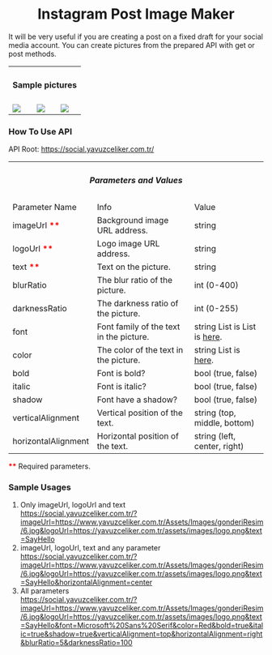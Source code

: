 <center><h1>Instagram Post Image Maker</h1></center>
It will be very useful if you are creating a post on a fixed draft for your social media account. 
<meta name='keywords' content='Social API, Github Social Media, Instagram, Twitter, API, Sosyal Medya API, Sosyal, Post Image Maker, Instagram POST'>
You can create pictures from the prepared API with get or post methods.
<!--
  Title: Social Media Post Image Maker
  Description: Create fast and automatic social media post image.
  Author: yavuzceliker
  -->
<table>
<tr>
<th colspan="3"><h4><center>Sample pictures</center></h4></th>
</tr>
<tr>
<td><img src="https://social.yavuzceliker.com.tr/withnetworkimage?imageUrl=https://i.pinimg.com/originals/69/a4/2f/69a42ff7408eeb9d1d501640fc592785.jpg&logoUrl=https://converter.yavuzceliker.com.tr/Assets/Images/logo.png&blurRatio=7&darknessRatio=23&text=Social%20Media%20Post%20Image%20Creator&font=MV%20Boli&color=skyblue&bold=true&italic=false&shadow=true&verticalAlignment=Middle&horizontalAlignment=Center" ></td>
<td><img src="https://social.yavuzceliker.com.tr/withnetworkimage?imageUrl=https://i2.wp.com/bedirhaber.com/wp-content/uploads/2019/08/G%C3%BCzel-bir-resim.jpg?fit=480%2C480&ssl=1&logoUrl=https://converter.yavuzceliker.com.tr/Assets/Images/logo.png&blurRatio=16&darknessRatio=90&text=Social%20Media%20Post%20Image%20Creator%20Sample%20Picture&font=Courier%20New&color=orange&bold=true&italic=false&shadow=true&verticalAlignment=Top&horizontalAlignment=Right" ></td>
<td><img src="https://social.yavuzceliker.com.tr/withnetworkimage?imageUrl=https://www.arthipo.com/artblog/wp-content/uploads/2017/10/akrilik-boya-teknikleri-1080x675.jpg&logoUrl=https://pngimg.com/uploads/github/github_PNG15.png&blurRatio=0&darknessRatio=0&text=Social%20Media%20Post%20Image%20Creator&font=Courier%20New&color=deeppink&bold=true&italic=true&shadow=true&verticalAlignment=Bottom&horizontalAlignment=Center" ></td>
</tr>
</table>

### How To Use API
API Root: https://social.yavuzceliker.com.tr/

<table>
<tr>
<th colspan="3"><h5><center>Parameters and Values</center></h5></th>
</tr>
<tr>
<td>Parameter Name</td>
<td>Info</td>
<td>Value</td>
</tr>
<tr>
<td>imageUrl <b style="color:red;">**</b></td>
<td>Background image URL address.</td>
<td>string</td>
</tr>
<tr>
<td>logoUrl <b style="color:red;">**</b></td>
<td>Logo image URL address.</td>
<td>string</td>
</tr>
<tr>
<td>text <b style="color:red;">**</b></td>
<td>Text on the picture.</td>
<td>string</td>
</tr>
<tr>
<td>blurRatio</td>
<td>The blur ratio of the picture. </td>
<td>int (0-400)</td>
</tr>
<tr>
<td>darknessRatio</td>
<td>The darkness ratio of the picture.</td>
<td>int (0-255)</td>
</tr>
<tr>
<td>font</td>
<td>Font family of the text in the picture.</td>
<td>string List is List is <a href="http://social.yavuzceliker.com.tr/fontList">here</a>.</td>
</tr>
<tr>
<td>color</td>
<td>The color of the text in the picture. </td>
  <td>string List is <a href="http://social.yavuzceliker.com.tr/colorList">here</a>.</td>
<tr>
<td>bold</td>
<td>Font is bold? </td>
<td>bool (true, false)</td>
</tr>
<tr>
<td>italic</td>
<td>Font is italic? </td>
<td>bool (true, false)</td>
</tr>
<tr>
<td>shadow</td>
<td>Font have a shadow?</td>
<td>bool (true, false)</td>
</tr>
<tr>
<td>verticalAlignment</td>
<td>Vertical position of the text. </td>
<td>string (top, middle, bottom)</td>
</tr>
<tr>
<td>horizontalAlignment</td>
<td>Horizontal position of the text. </td>
<td>string (left, center, right)</td>
</tr>
</table>
<b style="color:red;">**</b> Required parameters.

### Sample Usages
1. Only imageUrl, logoUrl and text<br>
https://social.yavuzceliker.com.tr/?imageUrl=https://www.yavuzceliker.com.tr/Assets/Images/gonderiResim/6.jpg&logoUrl=https://yavuzceliker.com.tr/assets/images/logo.png&text=SayHello
2. imageUrl, logoUrl, text and any parameter<br>
https://social.yavuzceliker.com.tr/?imageUrl=https://www.yavuzceliker.com.tr/Assets/Images/gonderiResim/6.jpg&logoUrl=https://yavuzceliker.com.tr/assets/images/logo.png&text=SayHello&horizontalAlignment=center
3. All parameters<br>
https://social.yavuzceliker.com.tr/?imageUrl=https://www.yavuzceliker.com.tr/Assets/Images/gonderiResim/6.jpg&logoUrl=https://yavuzceliker.com.tr/assets/images/logo.png&text=SayHello&font=Microsoft%20Sans%20Serif&color=Red&bold=true&italic=true&shadow=true&verticalAlignment=top&horizontalAlignment=right&blurRatio=5&darknessRatio=100

